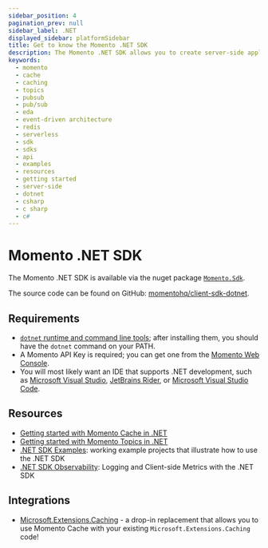 ```yaml
---
sidebar_position: 4
pagination_prev: null
sidebar_label: .NET
displayed_sidebar: platformSidebar
title: Get to know the Momento .NET SDK
description: The Momento .NET SDK allows you to create server-side applications in C#, and take advantage of Momento's caching and pub-sub features. Find resources and examples here!
keywords:
  - momento
  - cache
  - caching
  - topics
  - pubsub
  - pub/sub
  - eda
  - event-driven architecture
  - redis
  - serverless
  - sdk
  - sdks
  - api
  - examples
  - resources
  - getting started
  - server-side
  - dotnet
  - csharp
  - c sharp
  - c#
---
```


# Momento .NET SDK

The Momento .NET SDK is available via the nuget package [`Momento.Sdk`](https://www.nuget.org/packages/Momento.Sdk).

The source code can be found on GitHub: [momentohq/client-sdk-dotnet](https://github.com/momentohq/client-sdk-dotnet).

## Requirements

- [`dotnet` runtime and command line tools](https://dotnet.microsoft.com/en-us/download); after installing them, you should have the `dotnet` command on your PATH.
- A Momento API Key is required; you can get one from the [Momento Web Console](https://console.gomomento.com/).
- You will most likely want an IDE that supports .NET development, such as [Microsoft Visual Studio](https://visualstudio.microsoft.com/vs), [JetBrains Rider](https://www.jetbrains.com/rider/), or [Microsoft Visual Studio Code](https://code.visualstudio.com/).

## Resources

- [Getting started with Momento Cache in .NET](./cache.mdx)
- [Getting started with Momento Topics in .NET](./topics.mdx)
- [.NET SDK Examples](https://github.com/momentohq/client-sdk-dotnet/blob/main/examples/README.md): working example projects that illustrate how to use the .NET SDK
- [.NET SDK Observability](./observability.mdx): Logging and Client-side Metrics with the .NET SDK

## Integrations

- [Microsoft.Extensions.Caching](https://github.com/chrisoverzero/Momento.Extensions.Caching) - a drop-in replacement that allows you to use Momento Cache with your existing `Microsoft.Extensions.Caching` code!
